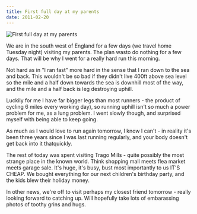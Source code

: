 ```yaml
---
title: First full day at my parents
date: 2011-02-20
---
```


![First full day at my parents](https://source.unsplash.com/-m88z7ily-w/1600x900)

We are in the south west of England for a few days (we travel home Tuesday night) visiting my parents. The plan wasto do nothing for a few days. That will be why I went for a really hard run this morning.

Not hard as in "I ran fast" more hard in the sense that I ran down to the sea and back. This wouldn't be so bad if they didn't live 400ft above sea level so the mile and a half down towards the sea is downhill most of the way, and the mile and a half back is leg destroying uphill.

Luckily for me I have far bigger legs than most runners - the product of cycling 6 miles every working day), so running uphill isn't so much a power problem for me, as a lung problem. I went slowly though, and surprised myself with being able to keep going.

As much as I would love to run again tomorrow, I know I can't - in reality it's been three years since I was last running regularly, and your body doesn't get back into it thatquickly.

The rest of today was spent visiting Trago Mills - quite possibly the most strange place in the known world. Think shopping mall meets flea market meets garage sale. It's huge, it's busy, bust most importantly to us IT'S CHEAP. We bought everything for our next children's birthday party, and the kids blew their holiday money.

In other news, we're off to visit perhaps my closest friend tomorrow - really looking forward to catching up. Will hopefully take lots of embarassing photos of toothy grins and hugs.